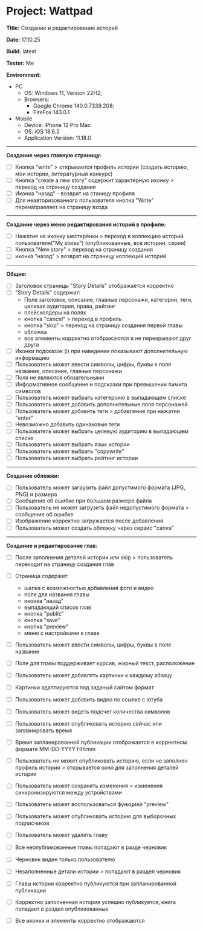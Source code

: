 # Project: Wattpad 
**Title:** Cоздание и редактирование историй

**Date:** 17.10.25

**Build:** latest

**Tester:** Me

**Environment:**
* PC
    * OS: Windows 11, Version 22H2; 
    * Browsers: 
        * Google Chrome 140.0.7339.208;
        * FireFox 143.0.1
* Mobile
    * Device: iPhone 12 Pro Max
    * OS: iOS 18.6.2
    * Application Version: 11.18.0

---

**Создание через главную страницу:**
- [ ] Кнопка "write"  > открывается профиль истории  (создать историю, мои истории, литературный конкурс)
- [ ] Кнопка "create a new story" содержит характерную иконку > переход на страницу создания
- [ ] Иконка "назад" - возврат на станицу профиля
- [ ] Для неавторизованного пользователя кнопка "Write" перенаправляет на страницу входа

---

**Создание через меню редактирования историй в профиле:**
- [ ] Нажатие на иконку шестерёнки  > переход в коллекцию историй пользователя("My stoies") (опубликованные, все истории, серии) 
- [ ] Кнопка "New story" > переход на страницу создания
- [ ] иконка "назад" > возврат на страницу коллекций историй

---
 
**Общие:**
- [ ] Заголовок страницы "Story Details" отображается корректно
- [ ] "Story Details" содержит:
     * Поле заголовок, описание, главные персонажи, категории, теги, целевая аудитория, права, рейтинг
     * плейсхолдеры на полях
     * кнопка "cancel" > переход в профиль
     * кнопка "skip" > переход на страницу создания первой главы
     * обложка
     * все элементы корректно отображаются и не перекрывают друг друга
- [ ] Иконки подсказок (i) при наведении показывают дополнительную информацию
- [ ]  Пользователь может ввести символы, цифры, буквы в поля название, описание, главные персонажи 
- [ ]  Поля не являются обязательными
- [ ]  Информативное сообщение и подсказки при превышении лимита символов
- [ ]  Пользователь может выбрать категероию в выпадающем списке
- [ ]  Пользователь может добавить дополнительные поля персонажей
- [ ]  Пользователь может добавить теги > добавление при нажатии "enter"
- [ ]  Невозможно добавить одинаковые теги 
- [ ]  Пользователь может выбрать целевую аудиторию в выпадающем списке
- [ ]  Пользователь может выбрать язык истории 
- [ ]  Пользователь может выбрать "copywrite"
- [ ]  Пользователь может выбрать рейтинг истории

---

**Создание обложки:**
- [ ] Пользователь может загрузить файл допустимого формата (JPG, PNG) и размера
- [ ] Сообщение об ошибке при большом размере файла
- [ ] Пользователь не может загрузить файл недопустимого формата > сообщение об ошибке
- [ ] Изображение корректно загружается после добавления
- [ ] Пользователь может создать обложку через сервис "canva"

---

**Создание и редактирование глав:** 

- [ ] После заполнения деталей истории или skip > пользователь переходит на страницу создания глав
- [ ] Страница содержит:
    * шапка с возможностью добавления фото и видео
    * поле для названия главы
    * иконка "назад"
    * выпадающий список глав
    * кнопка "public"
    * кнопка "save"
    * кнопка "preview"
    * меню с настройками к главе
- [ ]  Пользователь может ввести символы, цифры, буквы в поле название
- [ ]  Поле для главы поддерживает курсив, жирный текст, расположение
- [ ]  Пользователь может добавлять картинки к каждому абзацу
- [ ]  Картинки адаптируются под заданый сайтом формат
- [ ]  Пользователь может добавить видео по ссылке с ютуба
- [ ]  Пользователь может видеть подсчет количества символов
- [ ]  Пользователь может опубликовать историю сейчас или запланировать время
- [ ]  Время запланированной публикации отображается в корректном формате MM-DD-YYYY HH:mm
- [ ]  Пользователь не может опубликовать историю, если не заполнен профиль истории > открывается окно для заполнения деталей истории
- [ ]  Пользователь может сохранять изменения > изменения синхронизируются между устройствами
- [ ]  Пользователь может воспользоваться функцией "preview"
- [ ]  Пользователь может опубликовать историю для выборочных подписчиков
- [ ]  Пользователь может удалить главу
- [ ]  Все неопубликованные главы попадают в разде черновик
- [ ]  Черновик виден только пользователю
- [ ]  Незаполненные детали истории > попадают в раздел черновик
- [ ]  Главы истории корректно публикуются при запланированной публикации
- [ ]  Корректно заполненная история успешно публикуется, книга попадает в раздел опубликованные
- [ ]  Все иконки и элементы корректно отображаются



      

